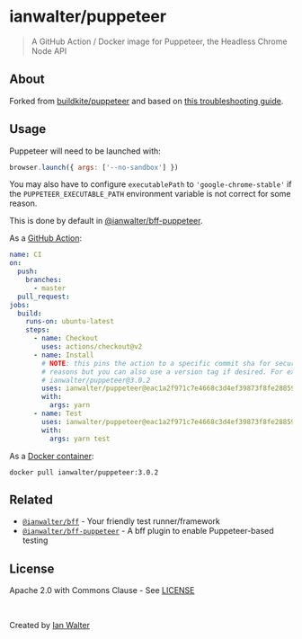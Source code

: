 # ianwalter/puppeteer
> A GitHub Action / Docker image for Puppeteer, the Headless Chrome Node API

## About

Forked from [buildkite/puppeteer][buildkiteUrl] and based on
[this troubleshooting guide][troubleshootingUrl].

## Usage

Puppeteer will need to be launched with:

```js
browser.launch({ args: ['--no-sandbox'] })
```

You may also have to configure `executablePath` to `'google-chrome-stable'` if
the `PUPPETEER_EXECUTABLE_PATH` environment variable is not correct for some
reason.

This is done by default in [@ianwalter/bff-puppeteer][bffPuppeteerUrl].

As a [GitHub Action][actionsUrl]:

```yml
name: CI
on:
  push:
    branches:
      - master
  pull_request:
jobs:
  build:
    runs-on: ubuntu-latest
    steps:
      - name: Checkout
        uses: actions/checkout@v2
      - name: Install
        # NOTE: this pins the action to a specific commit sha for security
        # reasons but you can also use a version tag if desired. For example:
        # ianwalter/puppeteer@3.0.2
        uses: ianwalter/puppeteer@eac1a2f971c7e4668c3d4ef39873f8fe28859f2c
        with:
          args: yarn
      - name: Test
        uses: ianwalter/puppeteer@eac1a2f971c7e4668c3d4ef39873f8fe28859f2c
        with:
          args: yarn test
```

As a [Docker container][dockerUrl]:

```console
docker pull ianwalter/puppeteer:3.0.2
```

## Related

* [`@ianwalter/bff`][bffUrl] - Your friendly test runner/framework
* [`@ianwalter/bff-puppeteer`][bffPuppeteerUrl] - A bff plugin to enable
  Puppeteer-based testing

## License

Apache 2.0 with Commons Clause - See [LICENSE][licenseUrl]

&nbsp;

Created by [Ian Walter](https://ianwalter.dev)

[buildkiteUrl]: https://github.com/buildkite/docker-puppeteer
[troubleshootingUrl]: https://github.com/GoogleChrome/puppeteer/blob/main/docs/troubleshooting.md
[actionsUrl]: https://github.com/features/actions
[dockerUrl]: https://hub.docker.com/r/ianwalter/puppeteer
[bffUrl]: https://github.com/ianwalter/bff
[bffPuppeteerUrl]: https://github.com/ianwalter/bff-puppeteer
[licenseUrl]: https://github.com/ianwalter/docker-puppeteer/blob/master/LICENSE
